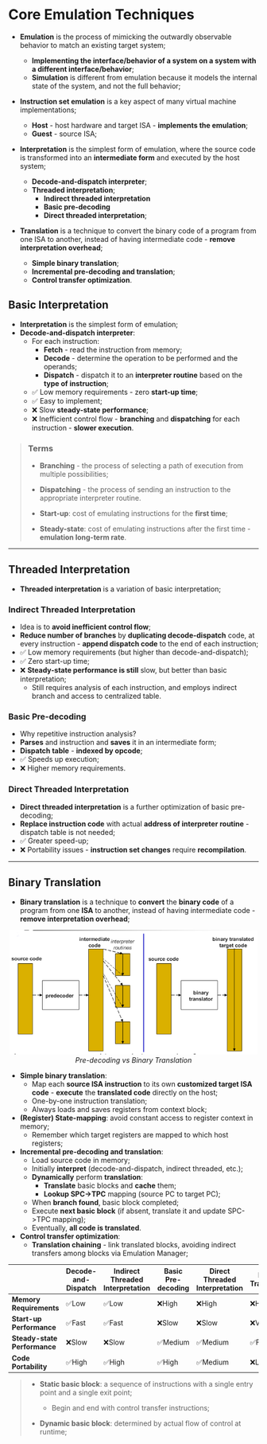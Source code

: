 # Core Emulation Techniques

* **Emulation** is the process of mimicking the outwardly observable behavior to match an existing target system;
  * **Implementing the interface/behavior of a system on a system with a different interface/behavior**;
  * **Simulation** is different from emulation because it models the internal state of the system, and not the full behavior;
* **Instruction set emulation** is a key aspect of many virtual machine implementations;
  * **Host** - host hardware and target ISA - **implements the emulation**;
  * **Guest** - source ISA;

* **Interpretation** is the simplest form of emulation, where the source code is transformed into an **intermediate form** and executed by the host system;
  * **Decode-and-dispatch interpreter**;
  * **Threaded interpretation**;
    * **Indirect threaded interpretation**
    * **Basic pre-decoding**
    * **Direct threaded interpretation**;
* **Translation** is a technique to convert the binary code of a program from one ISA to another, instead of having intermediate code - **remove interpretation overhead**;
  * **Simple binary translation**;
  * **Incremental pre-decoding and translation**;
  * **Control transfer optimization**.

## Basic Interpretation

* **Interpretation** is the simplest form of emulation;
* **Decode-and-dispatch interpreter**:
  * For each instruction:
    * **Fetch** - read the instruction from memory;
    * **Decode** - determine the operation to be performed and the operands;
    * **Dispatch** - dispatch it to an **interpreter routine** based on the **type of instruction**;
  * ✅ Low memory requirements - zero **start-up time**;
  * ✅ Easy to implement;
  * ❌ Slow **steady-state performance**;
  * ❌ Inefficient control flow - **branching** and **dispatching** for each instruction - **slower execution**.

> ### Terms
> 
> * **Branching** - the process of selecting a path of execution from multiple possibilities;
>
> * **Dispatching** - the process of sending an instruction to the appropriate interpreter routine.
> 
> * **Start-up**: cost of emulating instructions for the **first time**;
>
> * **Steady-state**: cost of emulating instructions after the first time - **emulation long-term rate**.

---

## Threaded Interpretation

* **Threaded interpretation** is a variation of basic interpretation; 

### Indirect Threaded Interpretation

* Idea is to **avoid inefficient control flow**;
* **Reduce number of branches** by **duplicating decode-dispatch** code, at every instruction - **append dispatch code** to the end of each instruction;
* ✅ Low memory requirements (but higher than decode-and-dispatch);
* ✅ Zero start-up time;
* ❌ **Steady-state performance is still** slow, but better than basic interpretation;
  * Still requires analysis of each instruction, and employs indirect branch and access to centralized table.

### Basic Pre-decoding

* Why repetitive instruction analysis?
* **Parses** and instruction and **saves** it in an intermediate form;
* **Dispatch table** - **indexed by opcode**;
* ✅ Speeds up execution;
* ❌ Higher memory requirements.

### Direct Threaded Interpretation

* **Direct threaded interpretation** is a further optimization of basic pre-decoding;
* **Replace instruction code** with actual **address of interpreter routine** - dispatch table is not needed;
* ✅ Greater speed-up;
* ❌ Portability issues - **instruction set changes** require **recompilation**.

---

## Binary Translation

* **Binary translation** is a technique to **convert** the **binary code** of a program from one **ISA** to another, instead of having intermediate code - **remove interpretation overhead**;

<p align="center">
  <img src="./imgs/predecoding_vs_binary_translation.png" alt="Pre-decoding vs Binary Translation" width="500px">
  <br>
  <em>Pre-decoding vs Binary Translation</em>
</p>

* **Simple binary translation**:
  * Map each **source ISA instruction** to its own **customized target ISA code** - **execute** the **translated code** directly on the host;
  * One-by-one instruction translation;
  * Always loads and saves registers from context block;
* **(Register) State-mapping**: avoid constant access to register context in memory;
  * Remember which target registers are mapped to which host registers;
* **Incremental pre-decoding and translation**:
  * Load source code in memory;
  * Initially **interpret** (decode-and-dispatch, indirect threaded, etc.);
  * **Dynamically** perform **translation**:
    * **Translate** basic blocks and **cache** them;
    * **Lookup SPC->TPC** mapping (source PC to target PC);
  * When **branch found**, basic block completed;
  * Execute **next basic block** (if absent, translate it and update SPC->TPC mapping);
  * Eventually, **all code is translated**.
* **Control transfer optimization**:
  * **Translation chaining** - link translated blocks, avoiding indirect transfers among blocks via Emulation Manager;

|                              | **Decode-and-Dispatch** | **Indirect Threaded Interpretation** | **Basic Pre-decoding** | **Direct Threaded Interpretation** | **Binary Translation** |
| ---------------------------- | ----------------------- | ------------------------------------ | ---------------------- | ---------------------------------- | ---------------------- |
| **Memory Requirements**      | ✅Low                     | ✅Low                                  | ❌High                   | ❌High                               | ❌High                   |
| **Start-up Performance**     | ✅Fast                    | ✅Fast                                 | ❌Slow                   | ❌Slow                               | ❌Very Slow              |
| **Steady-state Performance** | ❌Slow                    | ❌Slow                                 | ✅Medium                 | ✅Medium                             | ✅Fast                   |
| **Code Portability**         | ✅High                    | ✅High                                 | ✅High                   | ✅Medium                             | ❌Low                    |

> * **Static basic block**: a sequence of instructions with a single entry point and a single exit point;
>   * Begin and end with control transfer instructions;
> 
> * **Dynamic basic block**: determined by actual flow of control at runtime;